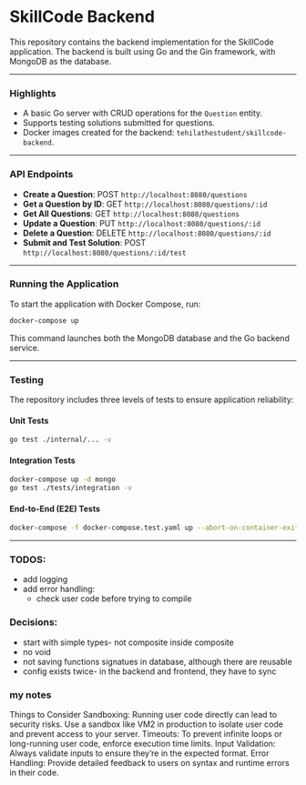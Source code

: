 # **SkillCode Backend**

This repository contains the backend implementation for the SkillCode application. The backend is built using Go and the Gin framework, with MongoDB as the database.

---

### **Highlights**
- A basic Go server with CRUD operations for the `Question` entity.
- Supports testing solutions submitted for questions.
- Docker images created for the backend: `tehilathestudent/skillcode-backend`.

---

### **API Endpoints**
- **Create a Question**: POST `http://localhost:8080/questions`
- **Get a Question by ID**: GET `http://localhost:8080/questions/:id`
- **Get All Questions**: GET `http://localhost:8080/questions`
- **Update a Question**: PUT `http://localhost:8080/questions/:id`
- **Delete a Question**: DELETE `http://localhost:8080/questions/:id`
- **Submit and Test Solution**: POST `http://localhost:8080/questions/:id/test`

---

### **Running the Application**

To start the application with Docker Compose, run:
```bash
docker-compose up
```
This command launches both the MongoDB database and the Go backend service.

---

### **Testing**

The repository includes three levels of tests to ensure application reliability:

#### **Unit Tests**
  ```bash
  go test ./internal/... -v
  ```

#### **Integration Tests**
  ```bash
  docker-compose up -d mongo
  go test ./tests/integration -v
  ```

#### **End-to-End (E2E) Tests**
```bash
docker-compose -f docker-compose.test.yaml up --abort-on-container-exit
```
---



### TODOS:

- add logging
- add error handling:
  - check user code before trying to compile

### Decisions:
- start with simple types- not composite inside composite
- no void
- not saving functions signatues in database, although there are reusable
- config exists twice- in the backend and frontend, they have to sync



### my notes
Things to Consider
Sandboxing: Running user code directly can lead to security risks. Use a sandbox like VM2 in production to isolate user code and prevent access to your server.
Timeouts: To prevent infinite loops or long-running user code, enforce execution time limits.
Input Validation: Always validate inputs to ensure they’re in the expected format.
Error Handling: Provide detailed feedback to users on syntax and runtime errors in their code.
